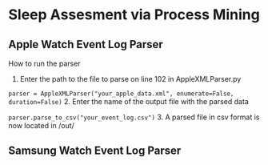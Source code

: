 # Sleep Assesment via Process Mining

## Apple Watch Event Log Parser
How to run the parser
1. Enter the path to the file to parse on line 102 in AppleXMLParser.py

`parser = AppleXMLParser("your_apple_data.xml", enumerate=False, duration=False)`
2. Enter the name of the output file with the parsed data

`parser.parse_to_csv("your_event_log.csv")`
3. A parsed file in csv format is now located in /out/

## Samsung Watch Event Log Parser